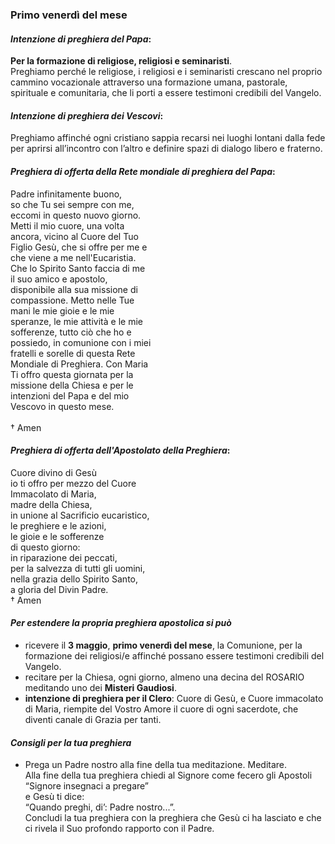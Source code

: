 
### Primo venerdì del mese

#### *Intenzione di preghiera del Papa*:
**Per la formazione di religiose, religiosi e seminaristi**.<br>Preghiamo perché le religiose, i religiosi e i seminaristi crescano nel proprio cammino vocazionale attraverso una formazione umana, pastorale, spirituale e comunitaria, che li porti a essere testimoni credibili del Vangelo.

#### *Intenzione di preghiera dei Vescovi*:
Preghiamo affinché ogni cristiano sappia recarsi nei luoghi lontani dalla fede per aprirsi all’incontro con l’altro e definire spazi di dialogo libero e fraterno.

#### *Preghiera di offerta della Rete mondiale di preghiera del Papa*:
Padre infinitamente buono,<br>so che Tu sei sempre con me,<br>eccomi in questo nuovo giorno.<br>Metti il mio cuore, una volta<br>ancora, vicino al Cuore del Tuo<br>Figlio Gesù, che si offre per me e<br>che viene a me nell'Eucaristia.<br>Che lo Spirito Santo faccia di me<br>il suo amico e apostolo,<br>disponibile alla sua missione di<br>compassione. Metto nelle Tue<br>mani le mie gioie e le mie<br>speranze, le mie attività e le mie<br>sofferenze, tutto ciò che ho e<br>possiedo, in comunione con i miei<br>fratelli e sorelle di questa Rete<br>Mondiale di Preghiera. Con Maria<br>Ti offro questa giornata per la<br>missione della Chiesa e per le<br>intenzioni del Papa e del mio<br>Vescovo in questo mese.<br><br>† Amen

#### *Preghiera di offerta dell'Apostolato della Preghiera*:
Cuore divino di Gesù<br>io ti offro per mezzo del Cuore<br>Immacolato di Maria,<br>madre della Chiesa,<br>in unione al Sacrificio eucaristico,<br>le preghiere e le azioni,<br>le gioie e le sofferenze<br>di questo giorno:<br>in riparazione dei peccati,<br>per la salvezza di tutti gli uomini,<br>nella grazia dello Spirito Santo,<br>a gloria del Divin Padre.<br>† Amen

#### *Per estendere la propria preghiera apostolica si può*
- ricevere il **3 maggio**, **primo venerdì del mese**, la Comunione, per la formazione dei religiosi/e affinché possano essere testimoni credibili del Vangelo.
- recitare per la Chiesa, ogni giorno, almeno una decina del ROSARIO meditando uno dei **Misteri Gaudiosi**.
- **intenzione di preghiera per il Clero**: Cuore di Gesù, e Cuore immacolato di Maria, riempite del Vostro Amore il cuore di ogni sacerdote, che diventi canale di Grazia per tanti.

#### *Consigli per la tua preghiera*

- Prega un Padre nostro alla fine della tua meditazione.
Meditare.<br>Alla fine della tua preghiera chiedi al Signore come fecero gli Apostoli<br>“Signore insegnaci a pregare”<br>e Gesù ti dice:<br>“Quando preghi, di’: Padre nostro...”.<br>Concludi la tua preghiera con la preghiera che Gesù ci ha lasciato e che ci rivela il Suo profondo rapporto con il Padre.